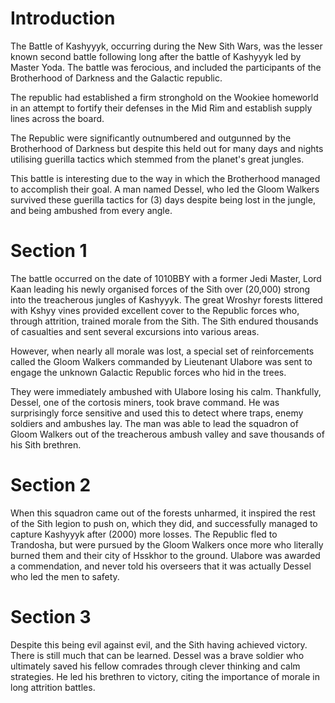 # Introduction

The Battle of Kashyyyk, occurring during the New Sith Wars, was the lesser known second battle following long after the battle of Kashyyyk led by Master Yoda.
The battle was ferocious, and included the participants of the Brotherhood of Darkness and the Galactic republic.

The republic had established a firm stronghold on the Wookiee homeworld in an attempt to fortify their defenses in the Mid Rim and establish supply lines across the board.

The Republic were significantly outnumbered and outgunned by the Brotherhood of Darkness but despite this held out for many days and nights utilising guerilla tactics which stemmed from the planet's great jungles.

This battle is interesting due to the way in which the Brotherhood managed to accomplish their goal.
A man named Dessel, who led the Gloom Walkers survived these guerilla tactics for (3) days despite being lost in the jungle, and being ambushed from every angle.

# Section 1

The battle occurred on the date of 1010BBY with a former Jedi Master, Lord Kaan leading his newly organised forces of the Sith over (20,000) strong into the treacherous jungles of Kashyyyk.
The great Wroshyr forests littered with Kshyy vines provided excellent cover to the Republic forces who, through attrition, trained morale from the Sith.
The Sith endured thousands of casualties and sent several excursions into various areas.

However, when nearly all morale was lost, a special set of reinforcements called the Gloom Walkers commanded by Lieutenant Ulabore was sent to engage the unknown Galactic Republic forces who hid in the trees.

They were immediately ambushed with Ulabore losing his calm.
Thankfully, Dessel, one of the cortosis miners, took brave command.
He was surprisingly force sensitive and used this to detect where traps, enemy soldiers and ambushes lay.
The man was able to lead the squadron of Gloom Walkers out of the treacherous ambush valley and save thousands of his Sith brethren.

# Section 2

When this squadron came out of the forests unharmed, it inspired the rest of the Sith legion to push on, which they did, and successfully managed to capture Kashyyyk after (2000) more losses.
The Republic fled to Trandosha, but were pursued by the Gloom Walkers once more who literally burned them and their city of Hsskhor to the ground.
Ulabore was awarded a commendation, and never told his overseers that it was actually Dessel who led the men to safety.

# Section 3

Despite this being evil against evil, and the Sith having achieved victory.
There is still much that can be learned.
Dessel was a brave soldier who ultimately saved his fellow comrades through clever thinking and calm strategies.
He led his brethren to victory, citing the importance of morale in long attrition battles.
